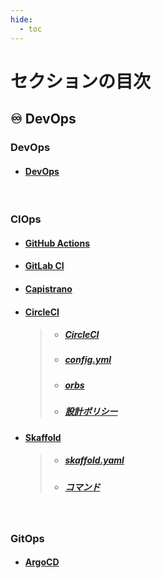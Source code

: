 ```yaml
---
hide:
  - toc
---
```


# セクションの目次

## ♾️ DevOps

### DevOps 

* #### [︎DevOps](https://hiroki-it.github.io/tech-notebook/devops/devops.html)

<br>

### CIOps

* #### [︎GitHub Actions](https://hiroki-it.github.io/tech-notebook/devops/devops_github_actions.html)
* #### [︎GitLab CI](https://hiroki-it.github.io/tech-notebook/devops/devops_gitlab_ci.html)
* #### [︎Capistrano](https://hiroki-it.github.io/tech-notebook/devops/devops_capistrano.html)
* #### <u>CircleCI</u>
  > * ##### [︎CircleCI](https://hiroki-it.github.io/tech-notebook/devops/devops_circleci.html)
  > * ##### [︎config.yml](https://hiroki-it.github.io/tech-notebook/devops/devops_circleci_config_yml.html)
  > * ##### [︎orbs](https://hiroki-it.github.io/tech-notebook/devops/devops_circleci_orbs.html)
  > * ##### [︎設計ポリシー](https://hiroki-it.github.io/tech-notebook/devops/devops_circleci_policy.html)

* #### <u>Skaffold</u>
  > * ##### [︎skaffold.yaml](https://hiroki-it.github.io/tech-notebook/devops/devops_skaffold_yaml.html)
  > * ##### [︎コマンド](https://hiroki-it.github.io/tech-notebook/devops/devops_skaffold_command.html)

<br>

### GitOps

* #### [︎ArgoCD](https://hiroki-it.github.io/tech-notebook/devops/devops_argocd.html)

<br>
